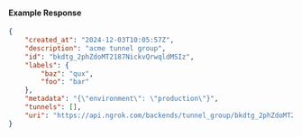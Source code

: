 <!-- Code generated for API Clients. DO NOT EDIT. -->

#### Example Response

```json
{
	"created_at": "2024-12-03T10:05:57Z",
	"description": "acme tunnel group",
	"id": "bkdtg_2phZdoMT2187NickvQrwqldMSIz",
	"labels": {
		"baz": "qux",
		"foo": "bar"
	},
	"metadata": "{\"environment\": \"production\"}",
	"tunnels": [],
	"uri": "https://api.ngrok.com/backends/tunnel_group/bkdtg_2phZdoMT2187NickvQrwqldMSIz"
}
```
